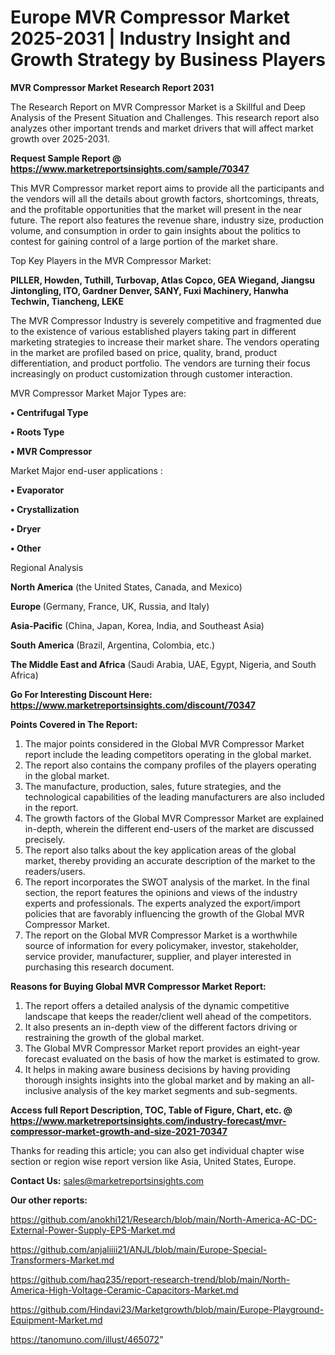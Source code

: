 # Europe MVR Compressor Market 2025-2031 | Industry Insight and Growth Strategy by Business Players

<strong>MVR Compressor Market Research Report 2031</strong>

The Research Report on MVR Compressor Market is a Skillful and Deep Analysis of the Present Situation and Challenges. This research report also analyzes other important trends and market drivers that will affect market growth over 2025-2031.

<strong>Request Sample Report @ <a href=https://www.marketreportsinsights.com/sample/70347>https://www.marketreportsinsights.com/sample/70347</a></strong>

This MVR Compressor market report aims to provide all the participants and the vendors will all the details about growth factors, shortcomings, threats, and the profitable opportunities that the market will present in the near future. The report also features the revenue share, industry size, production volume, and consumption in order to gain insights about the politics to contest for gaining control of a large portion of the market share.

Top Key Players in the MVR Compressor Market:

<strong>PILLER, Howden, Tuthill, Turbovap, Atlas Copco, GEA Wiegand, Jiangsu Jintongling, ITO, Gardner Denver, SANY, Fuxi Machinery, Hanwha Techwin, Tiancheng, LEKE</strong>

The MVR Compressor Industry is severely competitive and fragmented due to the existence of various established players taking part in different marketing strategies to increase their market share. The vendors operating in the market are profiled based on price, quality, brand, product differentiation, and product portfolio. The vendors are turning their focus increasingly on product customization through customer interaction.

MVR Compressor Market Major Types are:

<strong>• Centrifugal Type

• Roots Type

• MVR Compressor</strong>

Market Major end-user applications :

<strong>• Evaporator

• Crystallization

• Dryer

• Other</strong>

Regional Analysis

</u><strong><b>North America</b></strong> (the United States, Canada, and Mexico)

<strong><b>Europe </b></strong>(Germany, France, UK, Russia, and Italy)

<strong><b>Asia-Pacific</b></strong> (China, Japan, Korea, India, and Southeast Asia)

<strong><b>South America</b></strong> (Brazil, Argentina, Colombia, etc.)

<strong><b>The Middle East and Africa</b></strong> (Saudi Arabia, UAE, Egypt, Nigeria, and South Africa)

<strong>Go For Interesting Discount Here: <a href=https://www.marketreportsinsights.com/discount/70347>https://www.marketreportsinsights.com/discount/70347</a></strong>

<strong>Points Covered in The Report:</strong>
<ol>
  <li>The major points considered in the Global MVR Compressor Market report include the leading competitors operating in the global market.</li>
  <li>The report also contains the company profiles of the players operating in the global market.</li>
  <li>The manufacture, production, sales, future strategies, and the technological capabilities of the leading manufacturers are also included in the report.</li>
  <li>The growth factors of the Global MVR Compressor Market are explained in-depth, wherein the different end-users of the market are discussed precisely.</li>
  <li>The report also talks about the key application areas of the global market, thereby providing an accurate description of the market to the readers/users.</li>
  <li>The report incorporates the SWOT analysis of the market. In the final section, the report features the opinions and views of the industry experts and professionals. The experts analyzed the export/import policies that are favorably influencing the growth of the Global MVR Compressor Market.</li>
  <li>The report on the Global MVR Compressor Market is a worthwhile source of information for every policymaker, investor, stakeholder, service provider, manufacturer, supplier, and player interested in purchasing this research document.</li>
</ol>
<strong>Reasons for Buying Global MVR Compressor Market Report:</strong>

<ol>
  <li>The report offers a detailed analysis of the dynamic competitive landscape that keeps the reader/client well ahead of the competitors.</li>
  <li>It also presents an in-depth view of the different factors driving or restraining the growth of the global market.</li>
  <li>The Global MVR Compressor Market report provides an eight-year forecast evaluated on the basis of how the market is estimated to grow.</li>
  <li>It helps in making aware business decisions by having providing thorough insights insights into the global market and by making an all-inclusive analysis of the key market segments and sub-segments.</li>
</ol>
<strong>Access full Report Description, TOC, Table of Figure, Chart, etc. @ <a href=https://www.marketreportsinsights.com/industry-forecast/mvr-compressor-market-growth-and-size-2021-70347>https://www.marketreportsinsights.com/industry-forecast/mvr-compressor-market-growth-and-size-2021-70347</a></strong>


Thanks for reading this article; you can also get individual chapter wise section or region wise report version like Asia, United States, Europe.

<strong>Contact Us:</strong>
sales@marketreportsinsights.com

<strong>Our other reports:</strong>

<a href=https://github.com/anokhi121/Research/blob/main/North-America-AC-DC-External-Power-Supply-EPS-Market.md>https://github.com/anokhi121/Research/blob/main/North-America-AC-DC-External-Power-Supply-EPS-Market.md</a>

<a href=https://github.com/anjaliiii21/ANJL/blob/main/Europe-Special-Transformers-Market.md>https://github.com/anjaliiii21/ANJL/blob/main/Europe-Special-Transformers-Market.md</a>

<a href=https://github.com/haq235/report-research-trend/blob/main/North-America-High-Voltage-Ceramic-Capacitors-Market.md>https://github.com/haq235/report-research-trend/blob/main/North-America-High-Voltage-Ceramic-Capacitors-Market.md</a>

<a href=https://github.com/Hindavi23/Marketgrowth/blob/main/Europe-Playground-Equipment-Market.md>https://github.com/Hindavi23/Marketgrowth/blob/main/Europe-Playground-Equipment-Market.md</a>

<a href=https://tanomuno.com/illust/465072>https://tanomuno.com/illust/465072</a>"
